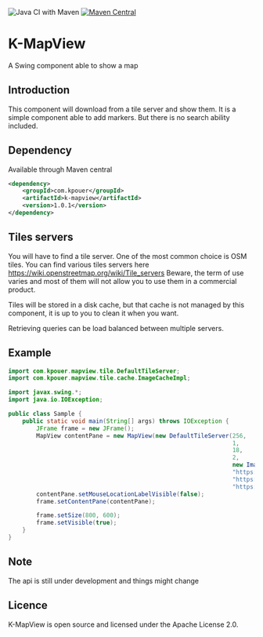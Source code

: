 ![Java CI with Maven](https://github.com/kpouer/KMapView/workflows/Java%20CI%20with%20Maven/badge.svg)
[![Maven Central](https://maven-badges.herokuapp.com/maven-central/com.kpouer/k-mapview/badge.svg)](https://maven-badges.herokuapp.com/maven-central/com.kpouer/k-mapview)
# K-MapView

A Swing component able to show a map

## Introduction

This component will download from a tile server and show them.
It is a simple component able to add markers. But there is no search ability included.

## Dependency

Available through Maven central

```xml
<dependency>
    <groupId>com.kpouer</groupId>
    <artifactId>k-mapview</artifactId>
    <version>1.0.1</version>
</dependency>
```

## Tiles servers

You will have to find a tile server. One of the most common choice is OSM tiles.
You can find various tiles servers here https://wiki.openstreetmap.org/wiki/Tile_servers
Beware, the term of use varies and most of them will not allow you to use them in a commercial product.

Tiles will be stored in a disk cache, but that cache is not managed by this component, it is up to you
to clean it when you want.

Retrieving queries can be load balanced between multiple servers.

## Example

```java
import com.kpouer.mapview.tile.DefaultTileServer;
import com.kpouer.mapview.tile.cache.ImageCacheImpl;

import javax.swing.*;
import java.io.IOException;

public class Sample {
    public static void main(String[] args) throws IOException {
        JFrame frame = new JFrame();
        MapView contentPane = new MapView(new DefaultTileServer(256,
                                                                1,
                                                                18,
                                                                2,
                                                                new ImageCacheImpl("Waze", "cache", 1000),
                                                                "https://a.tile.openstreetmap.org/${z}/${x}/${y}.png",
                                                                "https://b.tile.openstreetmap.org/${z}/${x}/${y}.png",
                                                                "https://c.tile.openstreetmap.org/${z}/${x}/${y}.png")));
        contentPane.setMouseLocationLabelVisible(false);
        frame.setContentPane(contentPane);

        frame.setSize(800, 600);
        frame.setVisible(true);
    }
}
```

## Note

The api is still under development and things might change

## Licence
K-MapView is open source and licensed under the Apache License 2.0.
